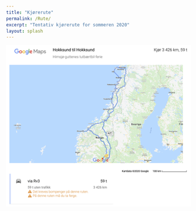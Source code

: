 ```yaml
---
title: "Kjørerute"
permalink: /Rute/
excerpt: "Tentativ kjørerute for sommeren 2020"
layout: splash
---
```


![route](../route.png)
